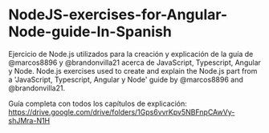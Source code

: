 # NodeJS-exercises-for-Angular-Node-guide-In-Spanish
Ejercicio de Node.js utilizados para la creación y explicación de la guía de @marcos8896 y @brandonvilla21 acerca de JavaScript, Typescript, Angular y Node. Node.js exercises used to create and explain the Node.js part from a 'JavaScript, Typescript, Angular y Node' guide by @marcos8896 and @brandonvilla21.

Guía completa con todos los capítulos de explicación: https://drive.google.com/drive/folders/1Gps6vvrKpv5NBFnpCAwVy-shJMra-N1H
